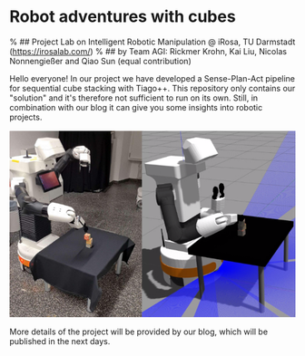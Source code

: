 # Robot adventures with cubes
% ## Project Lab on Intelligent Robotic Manipulation @ iRosa, TU Darmstadt (https://irosalab.com/)
% ## by Team AGI: Rickmer Krohn, Kai Liu, Nicolas Nonnengießer and Qiao Sun (equal contribution)


Hello everyone! 
In our project we have developed a Sense-Plan-Act pipeline for sequential cube stacking with Tiago++. This repository only contains our "solution" and it's therefore not sufficient to run on its own. Still, in combination with our blog it can give you some insights into robotic projects. 

![Image](./media/tiago_real_sim.png)

More details of the project will be provided by our blog, which will be published in the next days. 
